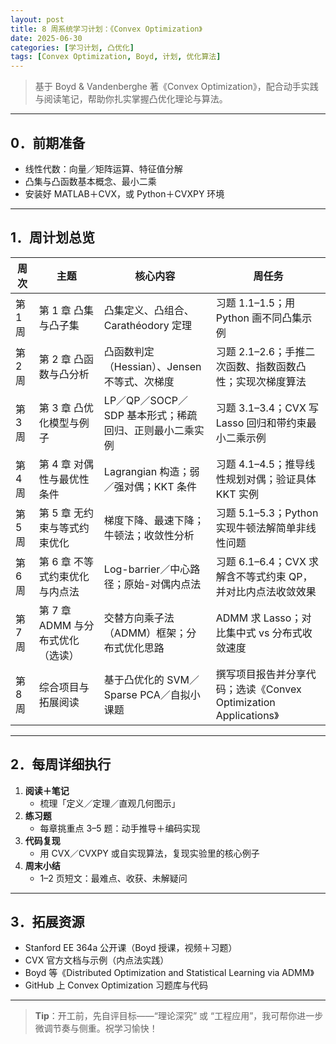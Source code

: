 ```yaml
---
layout: post
title: 8 周系统学习计划：《Convex Optimization》
date: 2025-06-30
categories: [学习计划, 凸优化]
tags: [Convex Optimization, Boyd, 计划, 优化算法]
---
```


> 基于 Boyd & Vandenberghe 著《Convex Optimization》，配合动手实践与阅读笔记，帮助你扎实掌握凸优化理论与算法。

<!-- readmore -->

---

## 0．前期准备  
- 线性代数：向量／矩阵运算、特征值分解  
- 凸集与凸函数基本概念、最小二乘  
- 安装好 MATLAB＋CVX，或 Python＋CVXPY 环境  

---

## 1．周计划总览

| 周次   | 主题                           | 核心内容                                                      | 周任务                                                         |
| ------ | ------------------------------ | ------------------------------------------------------------- | -------------------------------------------------------------- |
| 第 1 周 | 第 1 章 凸集与凸子集           | 凸集定义、凸组合、Carathéodory 定理                           | 习题 1.1–1.5；用 Python 画不同凸集示例                         |
| 第 2 周 | 第 2 章 凸函数与凸分析         | 凸函数判定（Hessian）、Jensen 不等式、次梯度                 | 习题 2.1–2.6；手推二次函数、指数函数凸性；实现次梯度算法       |
| 第 3 周 | 第 3 章 凸优化模型与例子       | LP／QP／SOCP／SDP 基本形式；稀疏回归、正则最小二乘实例       | 习题 3.1–3.4；CVX 写 Lasso 回归和带约束最小二乘示例           |
| 第 4 周 | 第 4 章 对偶性与最优性条件     | Lagrangian 构造；弱／强对偶；KKT 条件                         | 习题 4.1–4.5；推导线性规划对偶；验证具体 KKT 实例              |
| 第 5 周 | 第 5 章 无约束与等式约束优化   | 梯度下降、最速下降；牛顿法；收敛性分析                         | 习题 5.1–5.3；Python 实现牛顿法解简单非线性问题               |
| 第 6 周 | 第 6 章 不等式约束优化与内点法 | Log-barrier／中心路径；原始-对偶内点法                         | 习题 6.1–6.4；CVX 求解含不等式约束 QP，并对比内点法收敛效果   |
| 第 7 周 | 第 7 章 ADMM 与分布式优化（选读） | 交替方向乘子法（ADMM）框架；分布式优化思路                   | ADMM 求 Lasso；对比集中式 vs 分布式收敛速度                   |
| 第 8 周 | 综合项目与拓展阅读             | 基于凸优化的 SVM／Sparse PCA／自拟小课题                      | 撰写项目报告并分享代码；选读《Convex Optimization Applications》 |

---

## 2．每周详细执行  
1. **阅读＋笔记**  
   - 梳理「定义／定理／直观几何图示」  
2. **练习题**  
   - 每章挑重点 3–5 题：动手推导＋编码实现  
3. **代码复现**  
   - 用 CVX／CVXPY 或自实现算法，复现实验里的核心例子  
4. **周末小结**  
   - 1–2 页短文：最难点、收获、未解疑问  

---

## 3．拓展资源  
- Stanford EE 364a 公开课（Boyd 授课，视频＋习题）  
- CVX 官方文档与示例（内点法实践）  
- Boyd 等《Distributed Optimization and Statistical Learning via ADMM》  
- GitHub 上 Convex Optimization 习题库与代码  

---

> **Tip**：开工前，先自评目标——“理论深究” 或 “工程应用”，我可帮你进一步微调节奏与侧重。祝学习愉快！  

<!-- 本文参考格式与风格见 [How to control autocrlf for LaTeX in Git](2024-05-27-git-config-for-latex.md) -->
